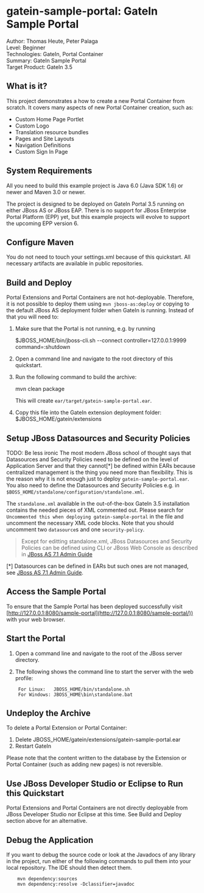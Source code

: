 <!--~ Do not edit this derived file! See gatein-portal-quickstarts-parent/src/main/freemarker/gatein-sample-portal/README.md.ftl ~-->

gatein-sample-portal: GateIn Sample Portal
============================
Author: Thomas Heute, Peter Palaga  
Level: Beginner  
Technologies: GateIn, Portal Container  
Summary: GateIn Sample Portal  
Target Product: GateIn 3.5


What is it?
-----------

This project demonstrates a how to create a new Portal Container from scratch. It covers many aspects of new Portal Container
creation, such as:

* Custom Home Page Portlet
* Custom Logo
* Translation resource bundles
* Pages and Site Layouts
* Navigation Definitions
* Custom Sign In Page

<!--~ Included from gatein-portal-quickstarts-parent/src/main/freemarker/gatein-sample-portal/README.md.ftl ~-->
<!--~ Included from gatein-portal-quickstarts-parent/src/main/freemarker/include/system-requirements.md.ftl ~-->
System Requirements
-------------------

All you need to build this example project is Java 6.0 (Java SDK 1.6) or newer and Maven 3.0 or newer.

The project is designed to be deployed on GateIn Portal 3.5 running on either
JBoss AS or JBoss EAP. There is no support for JBoss Enterprise Portal Platform (EPP) yet, 
but this example projects will evolve to support the upcoming EPP version 6.


<!--~ Included from gatein-portal-quickstarts-parent/src/main/freemarker/include/configure-maven.md.ftl ~-->
Configure Maven
---------------

You do not need to touch your settings.xml because of this quickstart. All necessary artifacts are available in public
repositories.


<!--~ Included from gatein-portal-quickstarts-parent/src/main/freemarker/include/build-and-deploy-portal-container-or-extension.md.ftl ~-->
Build and Deploy
----------------

Portal Extensions and Portal Containers are not hot-deployable. Therefore, it is not possible to deploy them using 
`mvn jboss-as:deploy` or copying to the default JBoss AS deployment folder when 
GateIn is running. Instead of that you will need to:

1. Make sure that the Portal is not running, e.g. by running 

      $JBOSS_HOME/bin/jboss-cli.sh --connect controller=127.0.0.1:9999 command=:shutdown

2. Open a command line and navigate to the root directory of this quickstart.
3. Run the following command to build the archive:

      mvn clean package

   This will create `ear/target/gatein-sample-portal.ear`.
4. Copy this file into the GateIn extension deployment folder: $JBOSS_HOME/gatein/extensions

Setup JBoss Datasources and Security Policies
---------------------------------------------  

TODO: Be less ironic
The most modern JBoss school of thought says that Datasources and Security Policies need to be defined on the level of 
Application Server and that they cannot[*] be defined within EARs because centralized management is the thing you 
need more than flexibility. This is the reason why it is not enough just to deploy `gatein-sample-portal.ear`. You also need 
to define the Datasources and Security Policies e.g. in `$BOSS_HOME/standalone/configuration/standalone.xml`.

The `standalone.xml` available in the out-of-the-box GateIn 3.5 installation contains the needed pieces 
of XML commented out. Please search for `Uncommented this when deploying gatein-sample-portal` in the file and uncomment the 
necessary XML code blocks. Note that you should uncomment two `datasource`s and one `security-policy`.

> Except for editting standalone.xml, JBoss Datasources and Security Policies can be defined using CLI or JBoss Web Console as 
> described in [JBoss AS 7.1 Admin Guide](https://docs.jboss.org/author/display/AS71/Admin+Guide#AdminGuide-Datasources) 

[*] Datasources can be defined in EARs but such ones are not managed, see 
[JBoss AS 7.1 Admin Guide](https://docs.jboss.org/author/display/AS71/Admin+Guide#AdminGuide-Deploymentof%5Cds.xmlfiles).


Access the Sample Portal
------------------------

To ensure that the Sample Portal has been deployed successfully visit 
[http://127.0.0.1:8080/sample-portal](http://127.0.0.1:8080/sample-portal/)) with your web browser.


<!--~ Included from gatein-portal-quickstarts-parent/src/main/freemarker/include/start-the-portal.md.ftl ~-->
Start the Portal
----------------

1. Open a command line and navigate to the root of the JBoss server directory.
2. The following shows the command line to start the server with the web profile:

        For Linux:   JBOSS_HOME/bin/standalone.sh
        For Windows: JBOSS_HOME\bin\standalone.bat


Undeploy the Archive
--------------------

To delete a Portal Extension or Portal Container:
1. Delete JBOSS_HOME/gatein/extensions/gatein-sample-portal.ear
2. Restart GateIn

Please note that the content written to the database by the Extension or Portal Container (such as adding new pages) is not 
reversible.


Use JBoss Developer Studio or Eclipse to Run this Quickstart
------------------------------------------------------------

Portal Extensions and Portal Containers are not directly deployable from JBoss Developer Studio nor Eclipse at this time. 
See Build and Deploy section above for an alternative.  


<!--~ Included from gatein-portal-quickstarts-parent/src/main/freemarker/include/debug.md.ftl ~-->
Debug the Application
---------------------

If you want to debug the source code or look at the Javadocs of any library in the project, run either of the following 
commands to pull them into your local repository. The IDE should then detect them.

        mvn dependency:sources
        mvn dependency:resolve -Dclassifier=javadoc
